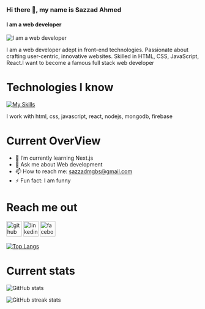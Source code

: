 ### Hi there 👋, my name is Sazzad Ahmed
#### I am a web developer
![I am a web developer]([https://scontent.fdac99-1.fna.fbcdn.net/v/t39.30808-6/409174332_6888319314569450_8881877257192745977_n.png?stp=dst-png_s960x960&_nc_cat=100&ccb=1-7&_nc_sid=783fdb&_nc_eui2=AeHQzJHaBKkL2FcCy3GVh5aSZPmUhMiqONdk-ZSEyKo416-WPe_qsGdH_y2mGKh5e6VXxVz-TX3sSpa9fjuXL4c5&_nc_ohc=TPasMu9r_j0AX-a-_Fh&_nc_ht=scontent.fdac99-1.fna&oh=00_AfAQb6PXYUS7ucBOtNBIXD2-tZle2g-VlEq1X3r3wTYw6w&oe=65789394](https://scontent.fdac99-1.fna.fbcdn.net/v/t39.30808-6/415106557_6983926511675396_5216362764652929352_n.png?_nc_cat=101&ccb=1-7&_nc_sid=783fdb&_nc_eui2=AeEbuLg0cIBDFm_oPHtdbovJgnd0Wj14vXmCd3RaPXi9eYuHHFMVebWhFkrYXXzm5AAVl4yeiFm4c63qzrIp3Xum&_nc_ohc=h2dTf18rDeAAX9t9_ky&_nc_ht=scontent.fdac99-1.fna&oh=00_AfCYdic3mOqFAefBUKeJzi4vSnLupU5K1wDhO6yHPKo3Ww&oe=659C61E6))

I am a web developer adept in front-end technologies. Passionate about crafting user-centric, innovative websites. Skilled in HTML, CSS, JavaScript, React.I want to become a famous full stack web developer

# Technologies I know

[![My Skills](https://skillicons.dev/icons?i=js,html,css,react,nodejs,firebase,mongodb)](https://skillicons.dev)

I work with html, css, javascript, react, nodejs, mongodb, firebase


# Current OverView

- 🌱 I’m currently learning Next.js 
- 💬 Ask me about Web development 
- 📫 How to reach me: sazzadmgbs@gmail.com 
- ⚡ Fun fact: I am funny 


# Reach me out

[<img src='https://cdn.jsdelivr.net/npm/simple-icons@3.0.1/icons/github.svg' alt='github' height='40'>](https://github.com/sazzad46031)  [<img src='https://cdn.jsdelivr.net/npm/simple-icons@3.0.1/icons/linkedin.svg' alt='linkedin' height='40'>](https://www.linkedin.com/in/sazzad-ahmed-6613a62a4/)  [<img src='https://cdn.jsdelivr.net/npm/simple-icons@3.0.1/icons/facebook.svg' alt='facebook' height='40'>](https://www.facebook.com/sazzad.ahmed.5439)  

[![Top Langs](https://github-readme-stats.vercel.app/api/top-langs/?username=sazzad46031)](https://github.com/anuraghazra/github-readme-stats)

# Current stats

![GitHub stats](https://github-readme-stats.vercel.app/api?username=sazzad46031&show_icons=true)  

![GitHub streak stats](https://streak-stats.demolab.com/?user=sazzad46031)  

















